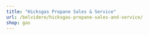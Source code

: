 ```yaml
---
title: "Hicksgas Propane Sales & Service"
url: /belvidere/hicksgas-propane-sales-and-service/
shop: gas
---
```

